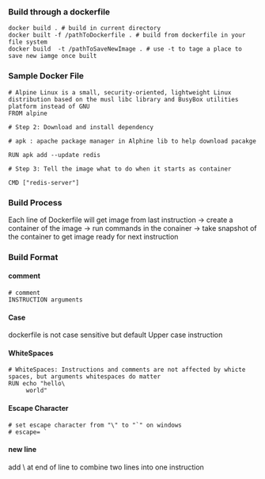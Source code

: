 ### Build through a dockerfile
```
docker build . # build in current directory
docker built -f /pathToDockerfile . # build from dockerfile in your file system
docker build  -t /pathToSaveNewImage . # use -t to tage a place to save new iamge once built

```
### Sample Docker File
```
# Alpine Linux is a small, security-oriented, lightweight Linux distribution based on the musl libc library and BusyBox utilities platform instead of GNU
FROM alpine

# Step 2: Download and install dependency

# apk : apache package manager in Alphine lib to help download pacakge

RUN apk add --update redis

# Step 3: Tell the image what to do when it starts as container

CMD ["redis-server"]
```
### Build Process
Each line of Dockerfile will get image from last instruction -> create a container of the image -> run commands in the conainer -> take snapshot of the container to get image ready for next instruction

### Build Format

#### comment
```
# comment
INSTRUCTION arguments
```

#### Case
dockerfile is not case sensitive but default Upper case instruction
#### WhiteSpaces
```
# WhiteSpaces: Instructions and comments are not affected by whicte spaces, but arguments whitespaces do matter
RUN echo "hello\
     world"
```
#### Escape Character
```
# set escape character from "\" to "`" on windows
# escape= `

```
#### new line
add  \ at end of line to combine two lines into one instruction

